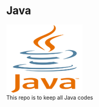 # Java
<img height="180px" width="200px" src="https://github.com/Saptarshidas131/Java/blob/main/java.png">
<br>
This repo is to keep all Java codes

